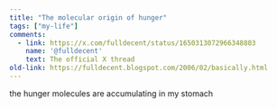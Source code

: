 ```yaml
---
title: "The molecular origin of hunger"
tags: ["my-life"]
comments:
  - link: https://x.com/fulldecent/status/1650313072966348803
    name: '@fulldecent'
    text: The official X thread
old-link: https://fulldecent.blogspot.com/2006/02/basically.html
---
```


the hunger molecules are accumulating in my stomach
